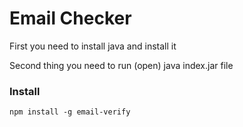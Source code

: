 # Email Checker

First you need to install java and install it

Second thing you need to run (open) java index.jar file 

<blockquote class="imgur-embed-pub" lang="en" data-id="a/Kld7Nnk"><a href="//imgur.com/a/Kld7Nnk"></a></blockquote><script async src="//s.imgur.com/min/embed.js" charset="utf-8"></script>

### Install

```
npm install -g email-verify
```

